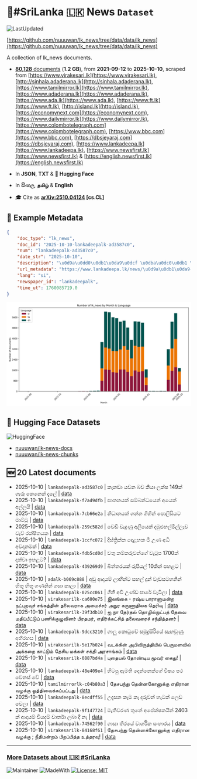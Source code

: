 # 📄#SriLanka 🇱🇰 News `Dataset`

![LastUpdated](https://img.shields.io/badge/last_updated-2025--10--10_14:19:46-green)

[https://github.com/nuuuwan/lk_news/tree/data/data/lk_news](https://github.com/nuuuwan/lk_news/tree/data/data/lk_news)

A collection of lk_news documents.

- [**80,128** documents](https://github.com/nuuuwan/lk_news/tree/data/data/lk_news) (**1.2 GB**), from **2021-09-12** to **2025-10-10**, scraped from [https://www.virakesari.lk](https://www.virakesari.lk), [http://sinhala.adaderana.lk](http://sinhala.adaderana.lk), [https://www.tamilmirror.lk](https://www.tamilmirror.lk), [https://www.adaderana.lk](https://www.adaderana.lk), [https://www.ada.lk](https://www.ada.lk), [https://www.ft.lk](https://www.ft.lk), [http://island.lk](http://island.lk), [https://economynext.com](https://economynext.com), [https://www.dailymirror.lk](https://www.dailymirror.lk), [https://www.colombotelegraph.com](https://www.colombotelegraph.com), [https://www.bbc.com](https://www.bbc.com), [https://dbsjeyaraj.com](https://dbsjeyaraj.com), [https://www.lankadeepa.lk](https://www.lankadeepa.lk), [https://www.newsfirst.lk](https://www.newsfirst.lk) & [https://english.newsfirst.lk](https://english.newsfirst.lk)

- In **JSON**, **TXT** & **🤗 Hugging Face**

- In **සිංහල**, **தமிழ்** & **English**

- 🎓 Cite as **[arXiv:2510.04124](https://arxiv.org/abs/2510.04124) [cs.CL]**

## 📝 Example Metadata

```json
{
    "doc_type": "lk_news",
    "doc_id": "2025-10-10-lankadeepalk-ad3587c0",
    "num": "lankadeepalk-ad3587c0",
    "date_str": "2025-10-10",
    "description": "\u0d9a\u0dd0\u0db1\u0da9\u0dcf \u0dba\u0dc0\u0db1 \u0db6\u0dc0 \u0d9a\u0dd2\u0dba\u0dcf \u0dbd\u0d9a\u0dca\u0dc2 149\u0d9a\u0dca \u0d9c\u0dd0\u0dbb\u0dd6 \u0d9a\u0dd9\u0db1\u0dd9\u0d9a\u0dca \u0daf\u0dd0\u0dbd\u0dda",
    "url_metadata": "https://www.lankadeepa.lk/news/\u0d9a\u0db1\u0da9-\u0dba\u0dc0\u0db1-\u0db6\u0dc0-\u0d9a\u0dba-\u0dbd\u0d9a\u0dc2-149\u0d9a-\u0d9c\u0dbb-\u0d9a\u0db1\u0d9a-\u0daf\u0dbd/101-681077",
    "lang": "si",
    "newspaper_id": "lankadeepalk",
    "time_ut": 1760085719.0
}
```

![Chart](https://raw.githubusercontent.com/nuuuwan/lk_news/refs/heads/data/data/lk_news/docs_by_month_and_lang.png)

## 🤗 Hugging Face Datasets

![HuggingFace](https://img.shields.io/badge/-HuggingFace-FDEE21?style=for-the-badge&logo=HuggingFace)

- [nuuuwan/lk-news-docs](https://huggingface.co/datasets/nuuuwan/lk-news-docs)
- [nuuuwan/lk-news-chunks](https://huggingface.co/datasets/nuuuwan/lk-news-chunks)

## 🆕 20 Latest documents

- 2025-10-10 | `lankadeepalk-ad3587c0` | කැනඩා යවන බව කියා ලක්ෂ 149ක් ගැරූ කෙනෙක් දැලේ | [data](https://github.com/nuuuwan/lk_news/tree/data/data/lk_news/2020s/2025/2025-10-10-lankadeepalk-ad3587c0)
- 2025-10-10 | `lankadeepalk-f7ad9dfb` | ඝාතනයක් සම්බන්ධයෙන් අයෙක් අල්ලයි | [data](https://github.com/nuuuwan/lk_news/tree/data/data/lk_news/2020s/2025/2025-10-10-lankadeepalk-f7ad9dfb)
- 2025-10-10 | `lankadeepalk-7cb66e2a` | නිධානයක් ගන්න ගිහින් පොලිසියට මාට්ටු | [data](https://github.com/nuuuwan/lk_news/tree/data/data/lk_news/2020s/2025/2025-10-10-lankadeepalk-7cb66e2a)
- 2025-10-10 | `lankadeepalk-259c582d` | වෙඩි වැදුණු අලියෙක් දඹුළුහල්මිල්ලෑව වැව් රක්ෂිතයක | [data](https://github.com/nuuuwan/lk_news/tree/data/data/lk_news/2020s/2025/2025-10-10-lankadeepalk-259c582d)
- 2025-10-10 | `lankadeepalk-1ccfc072` | දිස්ත්‍රික්ක දොළහක මී උණ අධි  අවදානමක් | [data](https://github.com/nuuuwan/lk_news/tree/data/data/lk_news/2020s/2025/2025-10-10-lankadeepalk-1ccfc072)
- 2025-10-10 | `lankadeepalk-fdb5cd0d` | වතු කම්කරුවන්ගේ වැටුප 1700ක් දක්වා ඉහළට? | [data](https://github.com/nuuuwan/lk_news/tree/data/data/lk_news/2020s/2025/2025-10-10-lankadeepalk-fdb5cd0d)
- 2025-10-10 | `lankadeepalk-439269d9` | බිත්තරයක් රුපියල් 10කින් පහළට | [data](https://github.com/nuuuwan/lk_news/tree/data/data/lk_news/2020s/2025/2025-10-10-lankadeepalk-439269d9)
- 2025-10-10 | `adalk-b069c888` | අඩු ආදායම් ලාභීන්ට සහල් දුන් වැඩසටහනින් හිතූ හිතූ ගණනින් ගසා කාලා | [data](https://github.com/nuuuwan/lk_news/tree/data/data/lk_news/2020s/2025/2025-10-10-adalk-b069c888)
- 2025-10-10 | `lankadeepalk-025cc061` | ගිනි අවි උණ්ඩ පාරේ වැටිලා | [data](https://github.com/nuuuwan/lk_news/tree/data/data/lk_news/2020s/2025/2025-10-10-lankadeepalk-025cc061)
- 2025-10-10 | `virakesarilk-ca600e75` | இலங்கை - ரஷ்ய பாராளுமன்ற நட்புறவுச் சங்கத்தின் தலைவராக அமைச்சர் அநுர கருணாதிலக தெரிவு | [data](https://github.com/nuuuwan/lk_news/tree/data/data/lk_news/2020s/2025/2025-10-10-virakesarilk-ca600e75)
- 2025-10-10 | `virakesarilk-39f3db10` | ஐ.நா தேர்தல் தொழில்நுட்பத் தேவை மதிப்பீட்டுப் பணிக்குழுவினர் பிரதமர், எதிர்க்கட்சித் தலைவரைச் சந்தித்தனர் | [data](https://github.com/nuuuwan/lk_news/tree/data/data/lk_news/2020s/2025/2025-10-10-virakesarilk-39f3db10)
- 2025-10-10 | `lankadeepalk-9dcc3210` | ගාලු කොටුවේ සමුද්‍රසිරියේ සැඟවුණු අභිරහස | [data](https://github.com/nuuuwan/lk_news/tree/data/data/lk_news/2020s/2025/2025-10-10-lankadeepalk-9dcc3210)
- 2025-10-10 | `virakesarilk-5e17b024` | வடக்கின் அபிவிருத்தியில் பெருமளவில்  அக்கறை காட்டும் தேசிய மக்கள் சக்தி அரசாங்கம் | [data](https://github.com/nuuuwan/lk_news/tree/data/data/lk_news/2020s/2025/2025-10-10-virakesarilk-5e17b024)
- 2025-10-10 | `virakesarilk-0887bd4a` | புதையல் தோண்டிய மூவர் கைது! | [data](https://github.com/nuuuwan/lk_news/tree/data/data/lk_news/2020s/2025/2025-10-10-virakesarilk-0887bd4a)
- 2025-10-10 | `lankadeepalk-48e409e4` | හිටපු ඇමති දෙන්නෙක්ගේ විෂය පථ වෙනස් වේ | [data](https://github.com/nuuuwan/lk_news/tree/data/data/lk_news/2020s/2025/2025-10-10-lankadeepalk-48e409e4)
- 2025-10-10 | `tamilmirrorlk-c04b80a3` | தேசபந்து தென்னகோனுக்கு எதிரான வழக்கு ஒத்திவைக்கப்பட்டது | [data](https://github.com/nuuuwan/lk_news/tree/data/data/lk_news/2020s/2025/2025-10-10-tamilmirrorlk-c04b80a3)
- 2025-10-10 | `lankadeepalk-8ecdff55` | උදෑසන කෑම කෑ දරුවන් හැටක් ලෙඩ වෙලා | [data](https://github.com/nuuuwan/lk_news/tree/data/data/lk_news/2020s/2025/2025-10-10-lankadeepalk-8ecdff55)
- 2025-10-10 | `lankadeepalk-9f147724` | මැතිවරණ තුනේ අපේක්ෂකයින් 2403 ක්  ආදායම් වියදම් වාර්තා ලබා දී නෑ | [data](https://github.com/nuuuwan/lk_news/tree/data/data/lk_news/2020s/2025/2025-10-10-lankadeepalk-9f147724)
- 2025-10-10 | `lankadeepalk-74562f90` | ගාසා තීරයේ වාර්ගික සංහාරය | [data](https://github.com/nuuuwan/lk_news/tree/data/data/lk_news/2020s/2025/2025-10-10-lankadeepalk-74562f90)
- 2025-10-10 | `virakesarilk-84168f61` | தேசபந்து தென்னக்கோனுக்கு எதிரான வழக்கு ; நீதிமன்றம் பிறப்பித்த உத்தரவு! | [data](https://github.com/nuuuwan/lk_news/tree/data/data/lk_news/2020s/2025/2025-10-10-virakesarilk-84168f61)

---

### [More Datasets about 🇱🇰 #SriLanka](https://github.com/nuuuwan/lk_datasets)

![Maintainer](https://img.shields.io/badge/maintainer-nuuuwan-red)
![MadeWith](https://img.shields.io/badge/made_with-python-blue)
[![License: MIT](https://img.shields.io/badge/License-MIT-yellow.svg)](https://opensource.org/licenses/MIT)
